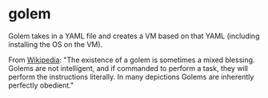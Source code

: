 # golem
Golem takes in a YAML file and creates a VM based on that YAML (including installing the OS on the VM).

From [Wikipedia](https://en.wikipedia.org/wiki/Golem): "The existence of a golem is sometimes a mixed
blessing. Golems are not intelligent, and if commanded to perform a task, they will perform the
instructions literally. In many depictions Golems are inherently perfectly obedient."
